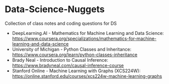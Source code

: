 # Data-Science-Nuggets
Collection of class notes and coding questions for DS

- DeepLearning.AI - Mathematics for Machine Learning and Data Science:  https://www.coursera.org/specializations/mathematics-for-machine-learning-and-data-science
- University of Michigan - Python Classes and Inheritance: https://www.coursera.org/learn/python-classes-inheritance
- Brady Neal - Introduction to Causal Inference: https://www.bradyneal.com/causal-inference-course
- Stanford Online - Machine Learning with Graphs (XCS224W): https://online.stanford.edu/courses/xcs224w-machine-learning-graphs